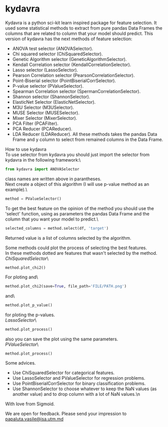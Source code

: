 # kydavra
Kydavra is a python sci-kit learn inspired package for feature selection. It used some statistical methods to extract from pure pandas Data Frames the columns that are related to column that your model should predict.
This version of kydavra has the next methods of feature selection:
* ANOVA test selector (ANOVASelector).
* Chi squared selector (ChiSquaredSelector).
* Genetic Algorithm selector (GeneticAlgorithmSelector).
* Kendall Correlation selector (KendallCorrelationSelector).
* Lasso selector (LassoSelector).
* Pearson Correlation selector (PearsonCorrelationSelector).
* Point-Biserial selector (PointBiserialCorrSelector).
* P-value selector (PValueSelector).
* Spearman Correlation selector (SpermanCorrelationSelector).
* Shannon selector (ShannonSelector).
* ElasticNet Selector (ElasticNetSelector).
* M3U Selector (M3USelector).
* MUSE Selector (MUSESelector).
* Mixer Selector (MixerSelector).
* PCA Filter (PCAFilter).
* PCA Reducer (PCAReducer).
* LDA Reducer (LDAReducer).
All these methods takes the pandas Data Frame and y column to select from remained columns in the Data Frame.

How to use kydavra\
To use selector from kydavra you should just import the selector from kydavra in the following framework:\
```python
from kydavra import ANOVASelector
```
class names are written above in parantheses.\
Next create a object of this algorithm (I will use p-value method as an example).\
```python
method = PValueSelector()
```
To get the best feature on the opinion of the method you should use the 'select' function, using as parameters the pandas Data Frame and the column that you want your model to predict.\
```python
selected_columns = method.select(df, 'target')
```
Returned value is a list of columns selected by the algorithm.

Some methods could plot the process of selecting the best features.\
In these methods dotted are features that wasn't selected by the method.\
*ChiSquaredSelector*\
```python
method.plot_chi2()
```
For ploting and\
```python
method.plot_chi2(save=True, file_path='FILE/PATH.png')
```
and\
```python
method.plot_p_value()
```
for ploting the p-values.\
*LassoSelector*\
```python
method.plot_process()
```
also you can save the plot using the same parameters.\
*PValueSelector*\
```
method.plot_process()
```

Some advices.
* Use ChiSquaredSelector for categorical features.
* Use LassoSelector and PValueSelector for regression problems.
* Use PointBiserialCorrSelector for binary classification problems.
* Use ShannonSelector to choose whatever to keep the NaN values (as another value) and to drop column with a lot of NaN values.\n

With love from Sigmoid.

We are open for feedback. Please send your impression to papaluta.vasile@isa.utm.md
